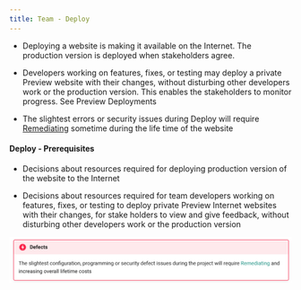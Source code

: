 ```yaml
---
title: Team - Deploy
---
```


- Deploying a website is making it available on the Internet. The production version is deployed when stakeholders agree.

- Developers working on features, fixes, or testing may deploy a private Preview website with their changes, without disturbing other developers work or the production version. This enables the stakeholders to monitor progress. See Preview Deployments

- The slightest errors or security issues during Deploy will require [Remediating](defect_remediation_cost.md) sometime during the life time of the website

#### Deploy - Prerequisites

- Decisions about resources required for deploying production version of the website to the Internet

- Decisions about resources required for team developers working on features, fixes, or testing to deploy private Preview Internet websites with their changes, for stake holders to view and give feedback, without disturbing other developers work or the production version


![Danger](/docs/img/DANGER.png)